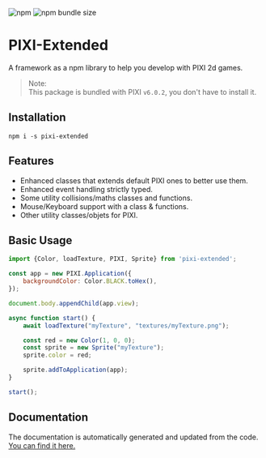 ![npm](https://img.shields.io/npm/dt/pixi-extended?style=flat-square)
![npm bundle size](https://img.shields.io/bundlephobia/min/pixi-extended?style=flat-square)

# PIXI-Extended

A framework as a npm library to help you develop with PIXI 2d games.<br>
> Note:<br>
> This package is bundled with PIXI `v6.0.2`, you don't have to install it.

## Installation

`npm i -s pixi-extended`

## Features

- Enhanced classes that extends default PIXI ones to better use them.
- Enhanced event handling strictly typed.
- Some utility collisions/maths classes and functions.
- Mouse/Keyboard support with a class & functions.
- Other utility classes/objets for PIXI.

## Basic Usage
```js
import {Color, loadTexture, PIXI, Sprite} from 'pixi-extended';

const app = new PIXI.Application({
	backgroundColor: Color.BLACK.toHex(),
});

document.body.appendChild(app.view);

async function start() {
	await loadTexture("myTexture", "textures/myTexture.png");

	const red = new Color(1, 0, 0);
	const sprite = new Sprite("myTexture");
	sprite.color = red;

	sprite.addToApplication(app);
}

start();
```

## Documentation

The documentation is automatically generated and updated from the code.<br>
[You can find it here.](https://ayfri.github.io/PIXI-Extended/index.html)
